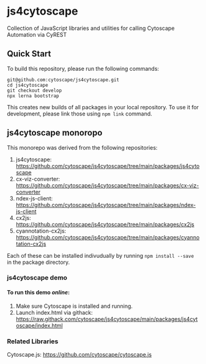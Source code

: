 # js4cytoscape
Collection of JavaScript libraries and utilities for calling Cytoscape Automation via CyREST

## Quick Start
To build this repository, please run the following commands:


```
git@github.com:cytoscape/js4cytoscape.git
cd js4cytoscape
git checkout develop
npx lerna bootstrap
```

This creates new builds of all packages in your local repository.  To use it for development, please link those using ```npm link``` command.

## js4cytoscape monoropo
This monorepo was derived from the following repositories:

1. js4cytoscape: https://github.com/cytoscape/js4cytoscape/tree/main/packages/js4cytoscape
2. cx-viz-converter: https://github.com/cytoscape/js4cytoscape/tree/main/packages/cx-viz-converter
3. ndex-js-client: https://github.com/cytoscape/js4cytoscape/tree/main/packages/ndex-js-client
4. cx2js: https://github.com/cytoscape/js4cytoscape/tree/main/packages/cx2js
5. cyannotation-cx2js: https://github.com/cytoscape/js4cytoscape/tree/main/packages/cyannotation-cx2js

Each of these can be installed indivudually by running ```npm install --save``` in the package directory.


### js4cytoscape demo

#### To run this demo ***online***:
1. Make sure Cytoscape is installed and running.
2. Launch index.html via githack: https://raw.githack.com/cytoscape/js4cytoscape/main/packages/js4cytoscape/index.html


### Related Libraries
Cytoscape.js: https://github.com/cytoscape/cytoscape.js


